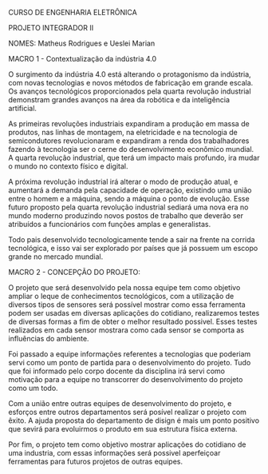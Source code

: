 CURSO DE ENGENHARIA ELETRÔNICA

PROJETO INTEGRADOR II

NOMES: Matheus Rodrigues e Ueslei Marian



MACRO 1 - Contextualização da indústria 4.0



O surgimento da indústria 4.0 está alterando o protagonismo da indústria, com novas tecnologias e novos métodos de fabricação em grande escala. Os avanços tecnológicos proporcionados pela quarta revolução industrial demonstram grandes avanços na área da robótica e da inteligência artificial.

As primeiras revoluções industriais expandiram a produção em massa de produtos, nas linhas de montagem, na eletricidade e na tecnologia de semicondutores revolucionaram e expandiram a renda dos trabalhadores fazendo à tecnologia ser o cerne do desenvolvimento econômico mundial. A quarta revolução industrial, que terá um impacto mais profundo, ira mudar o mundo no contexto físico e digital. 

A próxima revolução industrial irá alterar o modo de produção atual, e aumentará a demanda pela capacidade de operação, existindo uma união entre o homem e a máquina, sendo a máquina o ponto de evolução. Esse futuro proposto pela quarta revolução industrial sediará uma nova era no mundo moderno produzindo novos postos de trabalho que deverão ser atribuídos a funcionários com funções amplas e generalistas.

Todo pais desenvolvido tecnologicamente tende a sair na frente na corrida tecnológica, e isso vai ser explorado por países que já possuem um escopo grande no mercado mundial. 



MACRO 2 - CONCEPÇÃO DO PROJETO:

O projeto que será desenvolvido pela nossa equipe tem como objetivo ampliar o leque de conhecimentos tecnológicos, com a utilização de diversos tipos de sensores será possível mostrar como essa ferramenta podem ser usadas em diversas aplicações do cotidiano, realizaremos testes de diversas formas a fim de obter o melhor resultado possivel. Esses testes realizados em cada sensor mostrara como cada sensor se comporta as influências do ambiente. 

Foi passado a equipe informações referentes a tecnologias que poderiam servi como um ponto de partida para o desenvolvimento do projeto. Tudo que foi informado pelo corpo docente da disciplina irá servi como  motivação para a equipe no transcorrer do desenvolvimento do projeto como um todo. 

Com a união entre outras equipes de desenvolvimento do projeto, e esforços entre outros departamentos será posível realizar o projeto com êxito. A ajuda proposta do departamento de disign é mais um ponto positivo que sevirá para evoluirmos o produto em sua estrutura física externa.

Por fim, o projeto tem como objetivo mostrar aplicações do cotidiano de uma industria, com essas informações será possivel aperfeiçoar ferramentas para futuros projetos de outras equipes.





